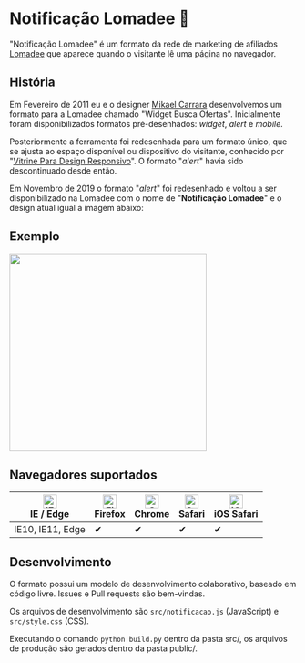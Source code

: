 # Notificação Lomadee :speech_balloon:
"Notificação Lomadee" é um formato da rede de marketing de afiliados [Lomadee](https://www.lomadee.com/) que aparece quando o visitante lê uma página no navegador.

## História
Em Fevereiro de 2011 eu e o designer [Mikael Carrara](https://github.com/mikaelcarrara) desenvolvemos um formato para a Lomadee chamado "Widget Busca Ofertas". Inicialmente foram disponibilizados formatos pré-desenhados: *widget*, *alert* e *mobile*.

Posteriormente a ferramenta foi redesenhada para um formato único, que se ajusta ao espaço disponível ou dispositivo do visitante, conhecido por "[Vitrine Para Design Responsivo](https://github.com/dirceup/vitrine-design-responsivo)". O formato "*alert*" havia sido descontinuado desde então.

Em Novembro de 2019 o formato "*alert*" foi redesenhado e voltou a ser disponibilizado na Lomadee com o nome de "**Notificação Lomadee**" e o design atual igual a imagem abaixo:

## Exemplo
<img src="https://raw.githubusercontent.com/dirceup/notificacao-lomadee/master/imgs/notificacao.png" width="346" />

## Navegadores suportados

| [<img src="https://raw.githubusercontent.com/alrra/browser-logos/master/src/edge/edge_48x48.png" alt="IE / Edge" width="24px" height="24px" />](http://godban.github.io/browsers-support-badges/)<br>IE / Edge | [<img src="https://raw.githubusercontent.com/alrra/browser-logos/master/src/firefox/firefox_48x48.png" alt="Firefox" width="24px" height="24px" />](http://godban.github.io/browsers-support-badges/)<br>Firefox | [<img src="https://raw.githubusercontent.com/alrra/browser-logos/master/src/chrome/chrome_48x48.png" alt="Chrome" width="24px" height="24px" />](http://godban.github.io/browsers-support-badges/)<br>Chrome | [<img src="https://raw.githubusercontent.com/alrra/browser-logos/master/src/safari/safari_48x48.png" alt="Safari" width="24px" height="24px" />](http://godban.github.io/browsers-support-badges/)<br>Safari | [<img src="https://raw.githubusercontent.com/alrra/browser-logos/master/src/safari-ios/safari-ios_48x48.png" alt="iOS Safari" width="24px" height="24px" />](http://godban.github.io/browsers-support-badges/)<br>iOS Safari |
| --------- | --------- | --------- | --------- | --------- |
| IE10, IE11, Edge|✔|✔|✔|✔

## Desenvolvimento
O formato possui um modelo de desenvolvimento colaborativo, baseado em código livre. Issues e Pull requests são bem-vindas.

Os arquivos de desenvolvimento são `src/notificacao.js` (JavaScript) e `src/style.css` (CSS).

Executando o comando `python build.py` dentro da pasta src/, os arquivos de produção são gerados dentro da pasta public/.
